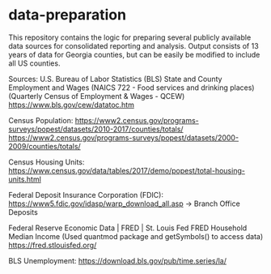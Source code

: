 # data-preparation
This repository contains the logic for preparing several publicly available data sources for consolidated reporting and analysis. Output consists of 13 years of data for Georgia counties, but can be easily be modified to include all US counties.

Sources: 
U.S. Bureau of Labor Statistics (BLS)
State and County Employment and Wages (NAICS 722 - Food services and drinking places)
(Quarterly Census of Employment & Wages - QCEW) 
https://www.bls.gov/cew/datatoc.htm
         
Census Population:
https://www2.census.gov/programs-surveys/popest/datasets/2010-2017/counties/totals/
https://www2.census.gov/programs-surveys/popest/datasets/2000-2009/counties/totals/

Census Housing Units: 
https://www.census.gov/data/tables/2017/demo/popest/total-housing-units.html
         
Federal Deposit Insurance Corporation (FDIC):                                         
https://www5.fdic.gov/idasp/warp_download_all.asp -> Branch Office Deposits
         
Federal Reserve Economic Data | FRED | St. Louis Fed
FRED Household Median Income (Used quantmod package and getSymbols() to access data)
https://fred.stlouisfed.org/
         
BLS Unemployment:
https://download.bls.gov/pub/time.series/la/
